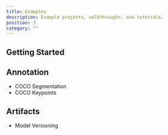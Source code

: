 ```yaml
---
title: Examples
description: Example projects, walkthroughs, and tutorials.
position: 3
category: ""
---
```


## Getting Started

## Annotation

- COCO Segmentation
- COCO Keypoints

## Artifacts

- Model Versioning
